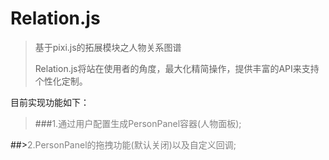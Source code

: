 # Relation.js

>基于pixi.js的拓展模块之人物关系图谱
> 
>Relation.js将站在使用者的角度，最大化精简操作，提供丰富的API来支持个性化定制。

目前实现功能如下：



>###<font color=gray>1.通过用户配置生成PersonPanel容器(人物面板);</font>
>
##><font color=gray>2.PersonPanel的拖拽功能(默认关闭)以及自定义回调;</font>
>

